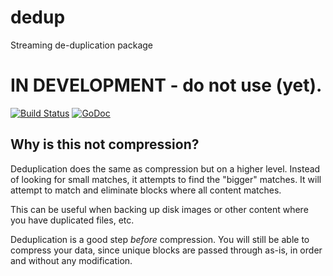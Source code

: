 # dedup
Streaming de-duplication package

# IN DEVELOPMENT - do not use (yet).

[![Build Status](https://travis-ci.org/klauspost/dedup.svg?branch=master)](https://travis-ci.org/klauspost/dedup)
[![GoDoc][1]][2]

[1]: https://godoc.org/github.com/klauspost/dedup/server?status.svg
[2]: https://godoc.org/github.com/klauspost/dedup/server

## Why is this not compression?

Deduplication does the same as compression but on a higher level. Instead of looking for small matches, it attempts to find the "bigger" matches. It will attempt to match and eliminate blocks where all content matches. 

This can be useful when backing up disk images or other content where you have duplicated files, etc.

Deduplication is a good step *before* compression. You will still be able to compress your data, since unique blocks are passed through as-is, in order and without any modification.
